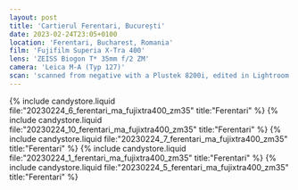 ```yaml
---
layout: post
title: 'Cartierul Ferentari, București'
date: 2023-02-24T23:05+0100
location: 'Ferentari, Bucharest, Romania'
film: 'Fujifilm Superia X-Tra 400'
lens: 'ZEISS Biogon T* 35mm f/2 ZM'
camera: 'Leica M-A (Typ 127)'
scan: 'scanned from negative with a Plustek 8200i, edited in Lightroom'
---
```


{% include candystore.liquid file:"20230224_6_ferentari_ma_fujixtra400_zm35" title:"Ferentari" %}
{% include candystore.liquid file:"20230224_10_ferentari_ma_fujixtra400_zm35" title:"Ferentari" %}
{% include candystore.liquid file:"20230224_7_ferentari_ma_fujixtra400_zm35" title:"Ferentari" %}
{% include candystore.liquid file:"20230224_1_ferentari_ma_fujixtra400_zm35" title:"Ferentari" %}
{% include candystore.liquid file:"20230224_5_ferentari_ma_fujixtra400_zm35" title:"Ferentari" %}